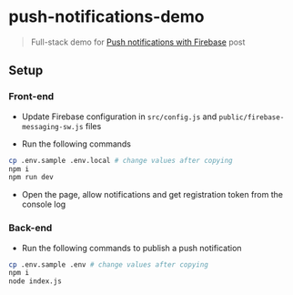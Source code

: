 # push-notifications-demo

> Full-stack demo for [Push notifications with Firebase](https://sevic.dev/notes/push-notifications-firebase/) post

## Setup

### Front-end

- Update Firebase configuration in `src/config.js` and `public/firebase-messaging-sw.js` files

- Run the following commands

```bash
cp .env.sample .env.local # change values after copying
npm i
npm run dev
```

- Open the page, allow notifications and get registration token from the console log

### Back-end

- Run the following commands to publish a push notification

```bash
cp .env.sample .env # change values after copying
npm i
node index.js
```

